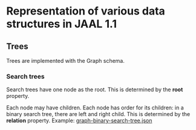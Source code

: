 # Representation of various data structures in JAAL 1.1

## Trees

Trees are implemented with the Graph schema.

### Search trees

Search trees have one node as the root. This is determined by the **root**
property.

Each node may have children. Each node has order for its children: in a binary
search tree, there are left and right child. This is determined by the
**relation** property. Example: [graph-binary-search-tree.json](../spec/test/valid/graph-binary-search-tree.json)
